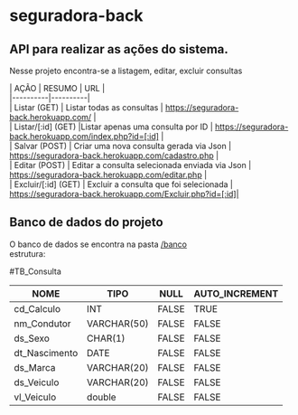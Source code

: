 # seguradora-back
## API para realizar as ações do sistema.
Nesse projeto encontra-se a listagem, editar, excluir consultas

| AÇÃO | RESUMO | URL |  
|----------|----------|  
| Listar (GET) | Listar todas as consultas | https://seguradora-back.herokuapp.com/ |  
| Listar/[:id] (GET) |Listar apenas uma consulta por ID | https://seguradora-back.herokuapp.com/index.php?id=[:id] |  
| Salvar (POST) | Criar uma nova consulta gerada via Json |  https://seguradora-back.herokuapp.com/cadastro.php |  
| Editar (POST) | Editar a consulta selecionada enviada via Json | https://seguradora-back.herokuapp.com/editar.php |  
| Excluir/[:id] (GET) | Excluir a consulta que foi selecionada | https://seguradora-back.herokuapp.com/Excluir.php?id=[:id]|  

## Banco de dados do projeto
O banco de dados se encontra na pasta [/banco](https://github.com/GabrCoimbra/seguradora-back/blob/master/banco/tb_calculo.sql)  
estrutura:

#TB_Consulta  

|NOME | TIPO | NULL| AUTO_INCREMENT|
|----------|----------|----------|----------|  
|cd_Calculo | INT | FALSE | TRUE |
|nm_Condutor| VARCHAR(50)| FALSE | FALSE |
|ds_Sexo | CHAR(1)| FALSE | FALSE |
|dt_Nascimento| DATE | FALSE | FALSE |
|ds_Marca| VARCHAR(20)| FALSE | FALSE |
|ds_Veiculo| VARCHAR(20)| FALSE | FALSE |
|vl_Veiculo| double| FALSE | FALSE |
